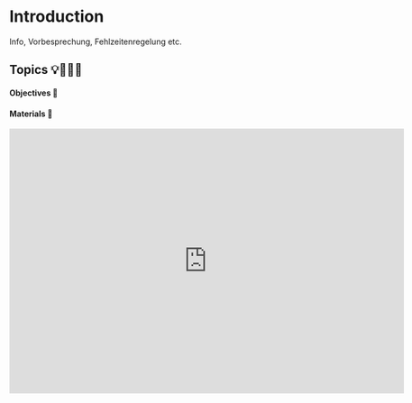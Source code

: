# Introduction

Info, Vorbesprechung, Fehlzeitenregelung etc.


## Topics 💡👨🏻‍🏫 

#### Objectives 📍

#### Materials 📓
<iframe src="https://docs.google.com/presentation/d/1MmnHGspo762WQBp1-H_nzqC2rgK5PgiYfYNiXDk6pkY/edit?usp=sharing" frameborder="0" width="700" height="470" allowfullscreen="true" mozallowfullscreen="true" webkitallowfullscreen="true"></iframe>

</br>
</br>
</br>
